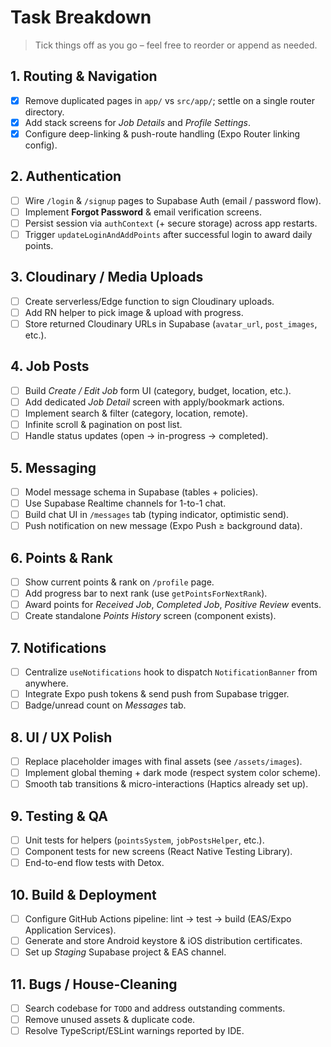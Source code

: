 # Task Breakdown

> Tick things off as you go – feel free to reorder or append as needed.

## 1. Routing & Navigation
- [x] Remove duplicated pages in `app/` vs `src/app/`; settle on a single router directory.
- [x] Add stack screens for *Job Details* and *Profile Settings*.
- [x] Configure deep-linking & push-route handling (Expo Router linking config).

## 2. Authentication
- [ ] Wire `/login` & `/signup` pages to Supabase Auth (email / password flow).
- [ ] Implement **Forgot Password** & email verification screens.
- [ ] Persist session via `authContext` (+ secure storage) across app restarts.
- [ ] Trigger `updateLoginAndAddPoints` after successful login to award daily points.

## 3. Cloudinary / Media Uploads
- [ ] Create serverless/Edge function to sign Cloudinary uploads.
- [ ] Add RN helper to pick image & upload with progress.
- [ ] Store returned Cloudinary URLs in Supabase (`avatar_url`, `post_images`, etc.).

## 4. Job Posts
- [ ] Build *Create / Edit Job* form UI (category, budget, location, etc.).
- [ ] Add dedicated *Job Detail* screen with apply/bookmark actions.
- [ ] Implement search & filter (category, location, remote).
- [ ] Infinite scroll & pagination on post list.
- [ ] Handle status updates (open → in-progress → completed).

## 5. Messaging
- [ ] Model message schema in Supabase (tables + policies).
- [ ] Use Supabase Realtime channels for 1-to-1 chat.
- [ ] Build chat UI in `/messages` tab (typing indicator, optimistic send).
- [ ] Push notification on new message (Expo Push ≥ background data).

## 6. Points & Rank
- [ ] Show current points & rank on `/profile` page.
- [ ] Add progress bar to next rank (use `getPointsForNextRank`).
- [ ] Award points for *Received Job*, *Completed Job*, *Positive Review* events.
- [ ] Create standalone *Points History* screen (component exists).

## 7. Notifications
- [ ] Centralize `useNotifications` hook to dispatch `NotificationBanner` from anywhere.
- [ ] Integrate Expo push tokens & send push from Supabase trigger.
- [ ] Badge/unread count on *Messages* tab.

## 8. UI / UX Polish
- [ ] Replace placeholder images with final assets (see `/assets/images`).
- [ ] Implement global theming + dark mode (respect system color scheme).
- [ ] Smooth tab transitions & micro-interactions (Haptics already set up).

## 9. Testing & QA
- [ ] Unit tests for helpers (`pointsSystem`, `jobPostsHelper`, etc.).
- [ ] Component tests for new screens (React Native Testing Library).
- [ ] End-to-end flow tests with Detox.

## 10. Build & Deployment
- [ ] Configure GitHub Actions pipeline: lint → test → build (EAS/Expo Application Services).
- [ ] Generate and store Android keystore & iOS distribution certificates.
- [ ] Set up *Staging* Supabase project & EAS channel.

## 11. Bugs / House-Cleaning
- [ ] Search codebase for `TODO` and address outstanding comments.
- [ ] Remove unused assets & duplicate code.
- [ ] Resolve TypeScript/ESLint warnings reported by IDE. 
